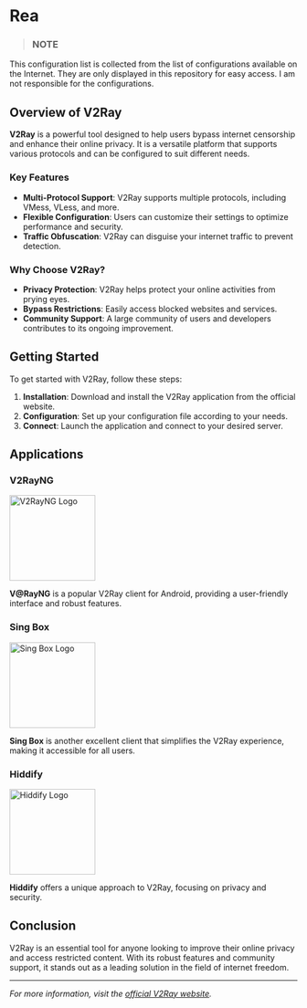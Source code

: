 # Rea

> ### **NOTE**  
> 
This configuration list is collected from the list of configurations available on the Internet. They are only displayed in this repository for easy access. I am not responsible for the configurations.


## **Overview of V2Ray**

**V2Ray** is a powerful tool designed to help users bypass internet censorship and enhance their online privacy. It is a versatile platform that supports various protocols and can be configured to suit different needs. 

### **Key Features**

- **Multi-Protocol Support**: V2Ray supports multiple protocols, including VMess, VLess, and more.
- **Flexible Configuration**: Users can customize their settings to optimize performance and security.
- **Traffic Obfuscation**: V2Ray can disguise your internet traffic to prevent detection.

### **Why Choose V2Ray?**

- **Privacy Protection**: V2Ray helps protect your online activities from prying eyes.
- **Bypass Restrictions**: Easily access blocked websites and services.
- **Community Support**: A large community of users and developers contributes to its ongoing improvement.

## **Getting Started**

To get started with V2Ray, follow these steps:

1. **Installation**: Download and install the V2Ray application from the official website.
2. **Configuration**: Set up your configuration file according to your needs.
3. **Connect**: Launch the application and connect to your desired server.

## **Applications**

### **V2RayNG**

<img src="https://www.doprax.com/wp-content/uploads/2023/07/V2ray-logo-white.svg" alt="V2RayNG Logo" width="150" />

**V@RayNG** is a popular V2Ray client for Android, providing a user-friendly interface and robust features.

### **Sing Box**

<img src="https://sing-box.sagernet.org/assets/icon.svg" alt="Sing Box Logo" width="150" />

**Sing Box** is another excellent client that simplifies the V2Ray experience, making it accessible for all users.

### **Hiddify**

<img src="https://avatars.githubusercontent.com/u/126981719?s=200&v=4" alt="Hiddify Logo" width="150" />

**Hiddify** offers a unique approach to V2Ray, focusing on privacy and security.

## **Conclusion**

V2Ray is an essential tool for anyone looking to improve their online privacy and access restricted content. With its robust features and community support, it stands out as a leading solution in the field of internet freedom.

---

*For more information, visit the [official V2Ray website](https://www.v2ray.com).*
